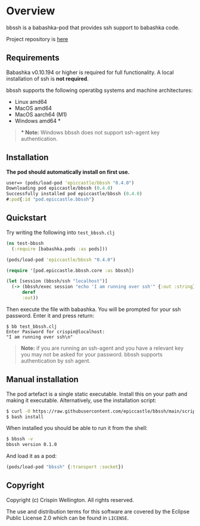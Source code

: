# Overview

bbssh is a babashka-pod that provides ssh support to babashka code.

Project repository is [here](https://github.com/epiccastle/bbssh)

## Requirements

Babashka v0.10.194 or higher is required for full functionality.
A local installation of ssh is **not required**.

bbssh supports the following operatibg systems and machine architectures:

- Linux amd64
- MacOS amd64
- MacOS aarch64 (M1)
- Windows amd64 *

> __* Note:__ Windows bbssh does not support ssh-agent key authentication.

## Installation

**The pod should automatically install on first use.**

```clojure
user=> (pods/load-pod 'epiccastle/bbssh "0.4.0")
Downloading pod epiccastle/bbssh (0.4.0)
Successfully installed pod epiccastle/bbssh (0.4.0)
#:pod{:id "pod.epiccastle.bbssh"}
```

## Quickstart

Try writing the following into `test_bbssh.clj`

```clojure
(ns test-bbssh
  (:require [babashka.pods :as pods]))

(pods/load-pod 'epiccastle/bbssh "0.4.0")

(require '[pod.epiccastle.bbssh.core :as bbssh])

(let [session (bbssh/ssh "localhost")]
  (-> (bbssh/exec session "echo 'I am running over ssh'" {:out :string})
      deref
      :out))
```

Then execute the file with babashka. You will be prompted for your ssh password. Enter it and press return:

```bash-shell
$ bb test_bbssh.clj
Enter Password for crispin@localhost:
"I am running over ssh\n"
```

> **Note:** if you are running an ssh-agent and you have a relevant key you may not be asked for your password. bbssh supports authentication by ssh agent.

## Manual installation

The pod artefact is a single static executable. Install this on your
path and making it executable. Alternatively, use the installation script:

```bash
$ curl -O https://raw.githubusercontent.com/epiccastle/bbssh/main/scripts/install
$ bash install
```

When installed you should be able to run it from the shell:

```bash
$ bbssh -v
bbssh version 0.1.0
```

And load it as a pod:

```clojure
(pods/load-pod "bbssh" {:transport :socket})
```

## Copyright

Copyright (c) Crispin Wellington. All rights reserved.

The use and distribution terms for this software are covered by the
Eclipse Public License 2.0 which can be found in `LICENSE`.
